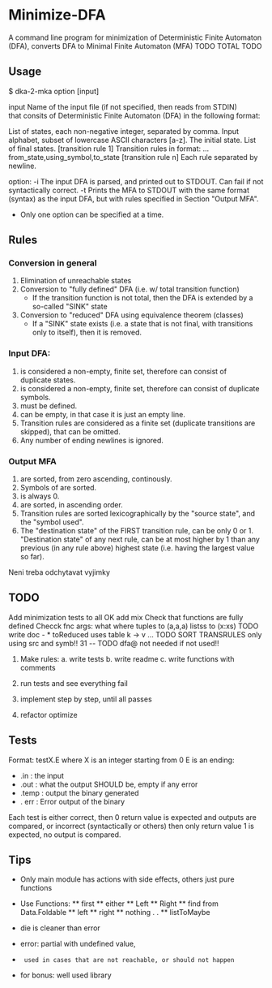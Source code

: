 # Minimize-DFA

A command line program for minimization of Deterministic Finite Automaton (DFA),
converts DFA to Minimal Finite Automaton (MFA) TODO TOTAL TODO


## Usage
$ dka-2-mka option [input]

input   Name of the input file (if not specified, then reads from STDIN)  
        that consits of Deterministic Finite Automaton (DFA) in the following format:

<states>            List of states, each non-negative integer, separated by comma.
<alphabet>          Input alphabet, subset of lowercase ASCII characters [a-z].
<initial state>     The initial state.
<final states>      List of final states.
[transition rule 1] Transition rules in format:
...                     from_state,using_symbol,to_state
[transition rule n] Each rule separated by newline.

option: 
    -i  The input DFA is parsed, and printed out to STDOUT. 
        Can fail if not syntactically correct.
    -t  Prints the MFA to STDOUT with the same format (syntax) as the input DFA,
        but with rules specified in Section "Output MFA".

* Only one option can be specified at a time. 

## Rules

### Conversion in general

1. Elimination of unreachable states
2. Conversion to "fully defined" DFA (i.e. w/ total transition function)
    - If the transition function is not total, then the DFA is extended
      by a so-called "SINK" state
3. Conversion to "reduced" DFA using equivalence theorem (classes)
    - If a "SINK" state exists (i.e. a state that is not final, with transitions
      only to itself), then it is removed.

### Input DFA:
1. <states> is considered a non-empty, finite set, therefore can consist of  
   duplicate states.
2. <alphabet> is considered a non-empty, finite set, therefore can consist of
    duplicate symbols.
3. <initial state> must be defined.
4. <final states> can be empty, in that case it is just an empty line.
5. Transition rules are considered as a finite set (duplicate transitions are 
    skipped), that can be omitted.
6. Any number of ending newlines is ignored.

### Output MFA
1. <states> are sorted, from zero ascending, continously.
2. Symbols of <alphabet> are sorted.
3. <initial state> is always 0.
4. <final states> are sorted, in ascending order.
5. Transition rules are sorted lexicographically by the "source state", and
   the "symbol used". 
6. The "destination state" of the FIRST transition rule, can be only 0 or 1. 
   "Destination state" of any next rule, can be at most higher by 1
   than any previous (in any rule above) highest state (i.e. having the largest 
   value so far).



Neni treba odchytavat vyjimky


## TODO
Add minimization tests to all OK 
add mix
Check that functions are fully defined
Checck fnc args: what where
tuples to (a,a,a)
listss to (x:xs)
TODO write doc - * toReduced uses table k -> v ...
TODO SORT TRANSRULES only using src and symb!!
31  -- TODO dfa@ not needed if not used!!


1. Make rules:
    a. write tests
    b. write readme
    c. write functions with comments

2. run tests and see everything fail
3. implement step by step, until all passes
4. refactor optimize



## Tests

Format: testX.E
where X is an integer starting from 0
E is an ending:
* .in : the input
* .out : what the output SHOULD be, empty if any error
* .temp : output the binary generated
* . err : Error output of the binary

Each test is either correct, then 0 return value is expected and outputs are 
compared, or incorrect (syntactically or others) then only return value 1 is
expected, no output is compared.



## Tips
* Only main module has actions with side effects, others just pure functions

* Use Functions:
** first
** either
** Left
** Right
** find from Data.Foldable
** left
** right
** nothing . .
** listToMaybe

* die is cleaner than error 
* error: partial with undefined value,
*      used in cases that are not reachable, or should not happen

* for bonus: well used library

